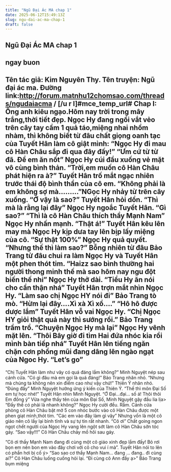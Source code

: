 ```yaml
---
title: "Ngũ Đại Ác MA chap 1"
date: 2025-06-12T15:49:13Z
slug: ngu-dai-ac-ma-chap-1
draft: false
---
```


## Ngũ Đại Ác MA chap 1

## ngay buon

Tên tác giả: Kim Nguyên Thy.
Tên truyện: Ngũ đại ác ma.
Đường link:http://forum.matnhu12chomsao.com/threads/ngudaiacma / [/u r l]#mce_temp_url#
 Chap I: Ông anh kiêu ngạo.Hôm nay trời trong mây trắng,thời tiết đẹp. Ngọc Hy đang ngồi vắt vẻo trên cây tay cầm 1 quả táo,miệng nhai nhồm nhàm, thì không biết từ đâu chất giọng oanh tạc của Tuyết Hân làm cô giật mình:
“Ngọc Hy đi mau cô Hàn Châu sắp đi qua đây đấy!”
“Ưm cứ từ từ đã. Để em ăn nốt” Ngọc Hy cúi đầu xuống vẻ mặt vô cùng bình thản.
“Trời,em muốn cô Hàn Châu phát hiện ra à?” Tuyết Hân trố mắt ngạc nhiên trước thái độ bình thẩn của cô em.
“Không phải là em không sợ mà………”NGọc Hy nhảy từ trên cây xuống.
“Ớ vậy là sao?” Tuyết Hân hỏi dồn.
“Thì mà là rằng lại đây” Ngọc Hy ngoắc Tuyết Hân.
“Gì sao?”
“Thì là cô Hàn Châu thích thầy Mạnh Nam” Ngọc Hy nhấn mạnh.
“Thật á!” Tuyết Hân kêu lên may mà Ngọc Hy kịp dưa tay lên bịp lấy miệng của cô.
“Sự thật 100%” Ngọc Hy quả quyết.
“Nhưng thế thì làm sao?” Bỗng nhiên từ đâu Bảo Trang từ đâu chui ra làm Ngọc Hy và Tuyết Hân một phen thót tim.
“Haizz sao bình thường hai người thong minh thế mà sao hôm nay ngu đột biến thế nhỉ” Ngọc Hy thở dài.
“Tiểu Hy ăn nói cho cẩn thận nhá” Tuyết Hân trợn mắt nhìn Ngọc Hy.
“Làm sao chị Ngọc HY nói đi” Bảo Trang tò mò.
“Hừm lại đây….Xì xà Xì xồ….”
“Hô hô được dược lắm” Tuyết Hân vỗ vai Ngọc Hy.
“Chị Ngọc HY giỏi thật quả này thì sướng rồi.” Bảo Trang trầm trồ.
“Chuyện Ngọc Hy mà lại” Ngọc Hy vênh mặt lên.
“Thôi Bây giờ đi tìm Hai đứa nhóc kia rồi mình bàn tiếp nhá” Tuyết Hân lên tiếng ngăn chặn cơn phổng mũi đang dâng lên ngào ngạt của Ngoc Hy.
“Let’s go”
------------------------------------------------------------------
“Chị Tuyết Hân làm như vây có quá đáng lắm không?” Minh Nguyệt nép sau cánh cửa.
“Có gì đâu mà em gọi là quá đáng!” Bảo Trang nhăn nhó.
“Nhưng mà chúng ta không nên xin điểm cao như vậy chứ!” Thiên Ý nhăn nhó.
“Đúng đấy” Minh Nguyệt hưởng ứng ý kiến của Thiên Ý.
“Thế thì môn Đại Số em tự học nhé!” Tuyết Hân nhìn Minh Nguyệt.
“Ớ Đại…đại… số á! Thôi thôi Em đồng ý” Vừa nghe thấy tên của môn Đại Số, Minh Nguyệt gậy đầu lia lịa>
“Đấy thế có phải là nhanh không?” Ngọc Hy cười đểu.
Rầm.
Cánh cửa phòng cô Hàn Châu bật mở 5 con nhóc bước vào cô Hàn Châu được một phen giạt mình,thót tim.
“Các em vào đây làm gì vậy” Nhưng vốn là một cô giáo nên cô lấy lại bình tĩnh và sự tự tin rất nhanh.
“Cô ơi” Chất going ngon ngọt chết người của Ngọc Hy vang lên ngột sớt làm cô Hàn Châu sởn tóc gáy.
“Sao vậy!!!” Cô Hàn Châu chảy mồ hôi sau gáy.
 
“Cô ơi thầy Mạnh Nam đang đi cùng một cô giáo xinh đẹp lắm đấy! Bỏ rơi bọn em nên bon em vào đây chơi với cô cho vui í mà”. Tuyết Hân nói to lên có phần hơi bị cố ý>
“Sao sao cơ  thầy Mạnh Nam…  đang … đang.. đi cùng ai?” Cô Hàn Châu luống cuống hỏi lại.
“Đi cùng cô Ann đấy ạ>” Bảo Trang bụm miệng